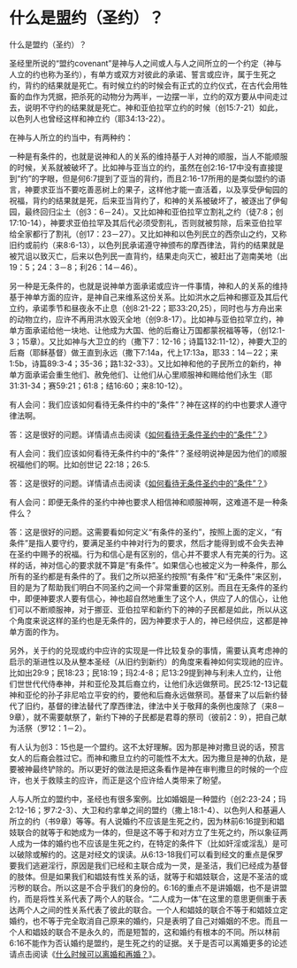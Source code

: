 # 什么是盟约（圣约）？



<p>什么是盟约（圣约）？</p>

<p>圣经里所说的“盟约covenant”是神与人之间或人与人之间所立的一个约定（神与人立的约也称为圣约），有单方或双方对彼此的承诺、誓言或应许，属于生死之约，背约的结果就是死亡。有时候立约的时候会有正式的立约仪式，在古代会用牲畜的血作为凭据，把杀死的动物分为两半，一边摆一半，立约的双方要从中间走过去，说明不守约的结果就是死亡。神和亚伯拉罕立约的时候（创15:7-21）如此，以色列人也曾经这样和神立约（耶34:13-22）。</p>

<p>在神与人所立的约当中，有两种约：</p>

<p>一种是有条件的，也就是说神和人的关系的维持基于人对神的顺服，当人不能顺服的时候，关系就被破坏了。比如神与亚当立的约，虽然在创2:16-17中没有直接提到“约”的字眼，但是何6:7提到了亚当的背约，而且2:16-17所用的是类似盟约的语言，神要求亚当不要吃善恶树上的果子，这样他才能一直活着，以及享受伊甸园的祝福，背约的结果就是死，后来亚当背约了，和神的关系被破坏了，被逐出了伊甸园，最终回归尘土（创3：6－24）。又比如神和亚伯拉罕立割礼之约（徒7:8；创17:10-14），神要求亚伯拉罕及其后代必须受割礼，否则就被剪除，后来亚伯拉罕给全家都行了割礼（创17：23－27）。又比如神和以色列民立的西奈山之约，又称旧约或前约（来8:6-13），以色列民承诺遵守神颁布的摩西律法，背约的结果就是被咒诅以致灭亡，后来以色列民一直背约，结果走向灭亡，被赶出了迦南美地（出19：5；24：3－8；利26：14－46）。</p>

<p>另一种是无条件的，也就是说神单方面承诺或应许一件事情，神和人的关系的维持基于神单方面的应许，是神自己来维系这份关系。比如洪水之后神和挪亚及其后代立约，承诺季节和昼夜永不止息（创8:21-22；耶33:20,25），同时也与方舟出来的动物立约，应许不再用洪水毁灭全地（创9:8-17）。比如神与亚伯拉罕立约，神单方面承诺给他一块地、让他成为大国、他的后裔让万国都蒙祝福等等，（创12:1-3；15章）。又比如神与大卫立的约（撒下7：12-16；诗篇132:11-12），神要大卫的后裔（耶稣基督）做王直到永远（撒下7:14a，代上17:13a，耶33：14－22；来1:5b，诗篇89:3-4；35-36；路1:32-33）。又比如神和他的子民所立的新约，神单方面承诺会重生他们、赦免他们、让他们从心里顺服神和赐给他们永生（耶31:31-34；赛59:21；61:8；结16:60；来8:10-12）。</p>

<p>有人会问：我们应该如何看待无条件约中的“条件”？神在这样的约中也要求人遵守律法啊。</p>

<p>答：这是很好的问题。详情请点击阅读《<a href="/node/12710">如何看待无条件圣约中的“条件”？</a>》&nbsp; &nbsp;</p>

<p>有人会问：我们应该如何看待无条件约中的“条件”？圣经明说神是因为他们的顺服祝福他们的啊。比如创世记 22:18；26:5.</p>

<p>答：这是很好的问题。详情请点击阅读《<a href="/node/12710">如何看待无条件圣约中的“条件”？</a>》&nbsp;</p>

<p>有人会问：即便无条件的圣约中神也要求人相信神和顺服神啊，这难道不是一种条件么？</p>

<p>答：这是很好的问题。这需要看如何定义“有条件的圣约”，按照上面的定义，“有条件”是指人要守约，要满足圣约中神对行为的要求，然后才能得到或不会失去神在圣约中赐予的祝福。行为和信心是有区别的，信心并不要求人有完美的行为。这样的话，神对信心的要求就不算是“有条件”。如果信心也被定义为一种条件，那么所有的圣约都是有条件的了。我们之所以把圣约按照“有条件”和“无条件”来区别，目的是为了帮助我们明白不同圣约之间一个非常重要的区别。而且在无条件的圣约中，即便神要求人要有信心，神也超自然地重生了这个人，供应了人的信心，让他们可以不断顺服神，对于挪亚、亚伯拉罕和新约下的神的子民都是如此，所以从这个角度来说这样的圣约也是无条件的，因为神要求于人的，神已经供应，这都是神单方面的作为。</p>

<p>另外，关于约的兑现或约中应许的实现是一件比较复杂的事情，需要认真考虑神的启示的渐进性以及从整本圣经（从旧约到新约）的角度来看神如何实现祂的应许。比如出29:9；民18:23；民18:19；玛2:4-8；尼13:29提到神与利未人立约，让他们世世代代侍奉神，并和亚伦及其后裔立约，让他们永远做祭司。民25:12-13记载神和亚伦的孙子非尼哈立平安的约，要他和后裔永远做祭司。基督来了以后新约替代了旧约，基督的律法替代了摩西律法，律法中关于敬拜的条例也废除了（来8－9章），就不需要献祭了，新约下神的子民都是君尊的祭司（彼前2：9），把自己献为活祭（罗12：1－2）。</p>

<p>有人认为创3：15也是一个盟约。这不太好理解。因为那是神对撒旦说的话，预言女人的后裔会胜过它。而神和撒旦立约的可能性不太大。因为撒旦是神的仇敌，是要被神最终铲除的。所以更好的做法是把这条看作是神在审判撒旦的时候的一个应许，也关于救赎主的应许，而正是这个应许给人类带来了盼望。</p>

<p>人与人所立的盟约中，圣经也有很多案例。比如婚姻是一种盟约（创2:23-24；玛2:12-16；罗7:2-3）、大卫和约拿单之间的盟约（撒上18:1-4）、以色列人和基遍人所立的约（书9章）等等。有人说婚约不应该是生死之约，因为林前6:16提到和娼妓联合的就等于和她成为一体的，但是这不等于和对方立了生死之约，所以象征两人成为一体的婚约也不应该是生死之约，在特定的条件下（比如奸淫或淫乱）是可以破除或解约的。这是对经文的误读。从6:13-18我们可以看到经文的重点是保罗要我们逃避淫行，原因是我们已经和主联合成为一灵，是圣洁，我们已经成为基督的肢体。但是如果我们和娼妓有性关系的话，就等于和娼妓联合，这是不圣洁的或污秽的联合。所以这是不合乎我们的身份的。6:16的重点不是讲婚姻，也不是讲盟约，而是将性关系代表了两个人的联合。“二人成为一体”在这里的意思更侧重于表达两个人之间的性关系代表了彼此的联合。一个人和娼妓的联合不等于和娼妓立定婚约，也不等于完全取消自己原来的婚约，只是表明了自己对婚姻的不忠。而且一个人和娼妓的联合不是永久的，而是短暂的，这和婚约有根本的不同。所以林前6:16不能作为否认婚约是盟约，是生死之约的证据。关于是否可以离婚更多的论述请点击阅读《<a href="/node/12634">什么时候可以离婚和再婚？</a>》。</p>